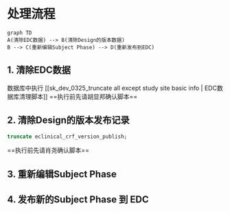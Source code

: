 # 处理流程
```mermaid
graph TD
A(清除EDC数据) --> B(清除Design的版本数据)
B --> C(重新编辑Subject Phase) --> D(重新发布到EDC)
```

## 1. 清除EDC数据
数据库中执行 [[sk_dev_0325_truncate all except study site basic info | EDC数据库清理脚本]] ==执行前先请胡显邦确认脚本==
## 2. 清除Design的版本发布记录
```sql
truncate eclinical_crf_version_publish;
```
==执行前先请肖尧确认脚本==
## 3. 重新编辑Subject Phase
## 4. 发布新的Subject Phase 到 EDC